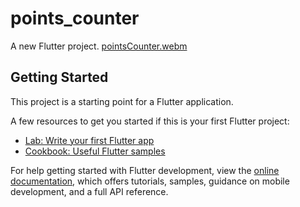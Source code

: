 # points_counter

A new Flutter project.
[pointsCounter.webm](https://github.com/esraaehab333/points-counter-app/assets/113993788/91da97be-3ec1-4dbf-b905-c67110af805e)

## Getting Started

This project is a starting point for a Flutter application.

A few resources to get you started if this is your first Flutter project:

- [Lab: Write your first Flutter app](https://docs.flutter.dev/get-started/codelab)
- [Cookbook: Useful Flutter samples](https://docs.flutter.dev/cookbook)

For help getting started with Flutter development, view the
[online documentation](https://docs.flutter.dev/), which offers tutorials,
samples, guidance on mobile development, and a full API reference.
